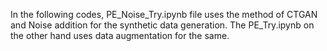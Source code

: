 In the following codes, PE_Noise_Try.ipynb file uses the method of CTGAN and Noise addition for the synthetic data generation. The PE_Try.ipynb on the other hand uses data augmentation for the same.
